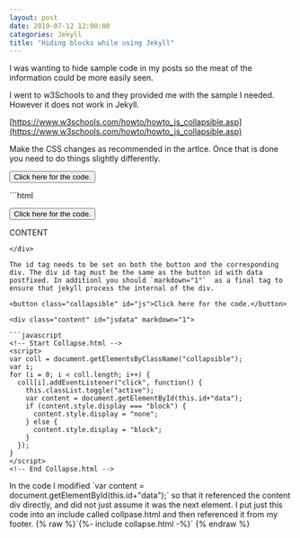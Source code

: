 ```yaml
---
layout: post
date: 2019-07-12 12:00:00
categories: Jekyll
title: "Hiding blocks while using Jekyll"
---
```


I was wanting to hide sample code in my posts so  the meat of the information could be more easily seen.

I went to w3Schools to and they provided me with the sample I needed. However it does not work in Jekyll.

[https://www.w3schools.com/howto/howto_js_collapsible.asp](https://www.w3schools.com/howto/howto_js_collapsible.asp)

Make the CSS changes as recommended in the artlce.  Once that is done you need to do things slightly differently.



<button class="collapsible" id="html">Click here for the code.</button>

<div class="content" id="htmldata" markdown="1">
```html

<button class="collapsible" id="yaml">Click here for the code.</button>

<div class="content" id="yamldata" markdown="1">
  CONTENT
</div>

```
</div>

The id tag needs to be set on both the button and the corresponding div. The div id tag must be the same as the button id with data postfixed. In additionl you should `markdown="1"`  as a final tag to ensure that jekyll process the internal of the div.

<button class="collapsible" id="js">Click here for the code.</button>

<div class="content" id="jsdata" markdown="1">

```javascript
<!-- Start Collapse.html -->
<script>
var coll = document.getElementsByClassName("collapsible");
var i;
for (i = 0; i < coll.length; i++) {
  coll[i].addEventListener("click", function() {
    this.classList.toggle("active");
    var content = document.getElementById(this.id+"data");
    if (content.style.display === "block") {
      content.style.display = "none";
    } else {
      content.style.display = "block";
    }
  });
}
</script>
<!-- End Collapse.html -->
```
</div>
In the code I modified  `var content = document.getElementById(this.id+"data");` so that it referenced the content div directly, and did not just assume it was the next element. I put just this  code into an include called collpase.html and then referenced it from my footer. {% raw %}`{%- include collapse.html -%}` {% endraw %}
